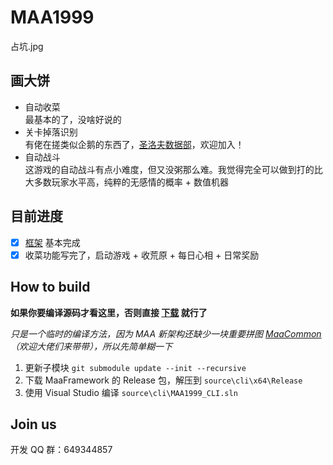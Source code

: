 # MAA1999

占坑.jpg

## 画大饼

- 自动收菜  
  最基本的了，没啥好说的
- 关卡掉落识别  
  有佬在搓类似企鹅的东西了，[圣洛夫数据部](https://github.com/St-Pavlov-Data-Department)，欢迎加入！
- 自动战斗  
  这游戏的自动战斗有点小难度，但又没粥那么难。我觉得完全可以做到打的比大多数玩家水平高，纯粹的无感情的概率 + 数值机器

## 目前进度

- [x] [框架](https://github.com/MaaAssistantArknights/MaaFramework) 基本完成
- [x] 收菜功能写完了，启动游戏 + 收荒原 + 每日心相 + 日常奖励

## How to build

**如果你要编译源码才看这里，否则直接 [下载](https://github.com/MaaAssistantArknights/MAA1999/releases) 就行了**

_只是一个临时的编译方法，因为 MAA 新架构还缺少一块重要拼图 [MaaCommon](https://github.com/MaaAssistantArknights/MaaCommon)（欢迎大佬们来带带），所以先简单糊一下_

1. 更新子模块 `git submodule update --init --recursive`
2. 下载 MaaFramework 的 Release 包，解压到 `source\cli\x64\Release`
3. 使用 Visual Studio 编译 `source\cli\MAA1999_CLI.sln`

## Join us

开发 QQ 群：649344857
